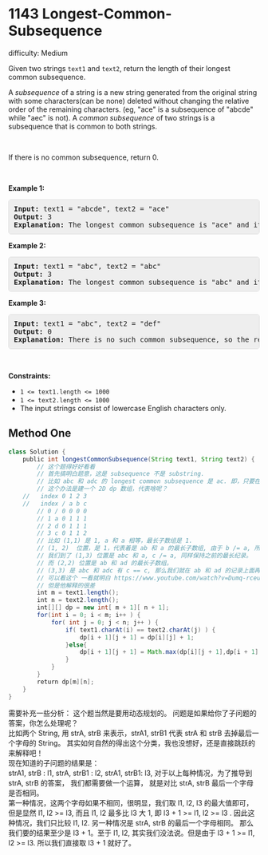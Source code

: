 # 1143 Longest-Common-Subsequence

difficulty: Medium

<style>
        section pre{
          background-color: #eee;
          border: 1px solid #ddd;
          padding:10px;
          border-radius: 5px;
        }
      </style>
<section>
<div><p>Given two strings <code>text1</code> and <code>text2</code>, return the length of their longest common subsequence.</p>
<p>A <em>subsequence</em> of a string is a new string generated from the original string with some characters(can be none) deleted without changing the relative order of the remaining characters. (eg, "ace" is a subsequence of "abcde" while "aec" is not).&nbsp;A <em>common subsequence</em>&nbsp;of two strings is a subsequence that is common to both strings.</p>
<p>&nbsp;</p>
<p>If there is no common subsequence, return 0.</p>
<p>&nbsp;</p>
<p><strong>Example 1:</strong></p>
<pre><strong>Input:</strong> text1 = "abcde", text2 = "ace" 
<strong>Output:</strong> 3  
<strong>Explanation:</strong> The longest common subsequence is "ace" and its length is 3.
</pre>
<p><strong>Example 2:</strong></p>
<pre><strong>Input:</strong> text1 = "abc", text2 = "abc"
<strong>Output:</strong> 3
<strong>Explanation:</strong> The longest common subsequence is "abc" and its length is 3.
</pre>
<p><strong>Example 3:</strong></p>
<pre><strong>Input:</strong> text1 = "abc", text2 = "def"
<strong>Output:</strong> 0
<strong>Explanation:</strong> There is no such common subsequence, so the result is 0.
</pre>
<p>&nbsp;</p>
<p><strong>Constraints:</strong></p>
<ul>
	<li><code>1 &lt;= text1.length &lt;= 1000</code></li>
	<li><code>1 &lt;= text2.length &lt;= 1000</code></li>
	<li>The input strings consist of lowercase English characters only.</li>
</ul>
</div></section>
 
 ## Method One 
 
``` Java
class Solution {
    public int longestCommonSubsequence(String text1, String text2) {
        // 这个题得好好看看
        // 首先搞明白题意，这是 subsequence 不是 substring. 
        // 比如 abc 和 adc 的 longest common subsequence 是 ac. 即，只要在string中的相对顺序不变就行。
        // 这个办法是建一个 2D dp 数组，代表啥呢？
    //   index 0 1 2 3
    //   index / a b c 
        // 0 / 0 0 0 0    
        // 1 a 0 1 1 1
        // 2 d 0 1 1 1
        // 3 c 0 1 1 2
        // 比如 (1,1) 是 1, a 和 a 相等，最长子数组是 1.
        // (1, 2)  位置，是 1，代表着是 ab 和 a 的最长子数组, 由于 b /= a, 所以我们保持之前的最长记录。
        // 我们到了 (1,3) 位置是 abc 和 a, c /= a, 同样保持之前的最长纪录。
        // 而 (2,2) 位置是 ab 和 ad 的最长子数组。
        // (3,3) 是 abc 和 adc 有 c == c, 那么我们就在 ab 和 ad 的记录上面再增加 1. 
        // 可以看这个 一看就明白 https://www.youtube.com/watch?v=Dumq-rceuac
        // 但是他解释的很差
        int m = text1.length();
        int n = text2.length();
        int[][] dp = new int[ m + 1][ n + 1];
        for(int i = 0; i < m; i++ ) {
            for( int j = 0; j < n; j++ ) {
                if( text1.charAt(i) == text2.charAt(j) ) {
                    dp[i + 1][j + 1] = dp[i][j] + 1;
                }else{
                    dp[i + 1][j + 1] = Math.max(dp[i][j + 1],dp[i + 1][j] );
                }
            }
        }    
        return dp[m][n];
    }
}
```

需要补充一些分析：
这个题当然是要用动态规划的。 问题是如果给你了子问题的答案，你怎么处理呢？  
比如两个 String, 用 strA, strB 来表示，strA1, strB1 代表 strA 和 strB 去掉最后一个字母的 String。
其实如何自然的得出这个分类，我也没想好，还是直接跳跃的来解释吧！  
现在知道的子问题的结果是：  
strA1, strB : l1,
strA, strB1 : l2,
strA1, strB1: l3,
对于以上每种情况，为了推导到 strA, strB 的答案， 我们都需要做一个运算， 就是对比 strA, strB 最后一个字母是否相同。  
第一种情况，这两个字母如果不相同，很明显，我们取 l1, l2, l3 的最大值即可，但是显然 l1, l2 >= l3, 而且 l1, l2 最多比 l3 大 1, 即 l3 + 1 >= l1, l2 >= l3 . 因此这种情况，我们只比较 l1, l2.
另一种情况是 strA, strB 的最后一个字母相同。 那么我们要的结果至少是 l3 + 1。至于 l1, l2, 其实我们没法说。但是由于 l3 + 1 >= l1, l2 >= l3. 所以我们直接取 l3 + 1 就好了。
